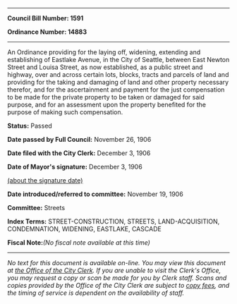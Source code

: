 

********

**Council Bill Number: 1591**
   
**Ordinance Number: 14883**
********

 An Ordinance providing for the laying off, widening, extending and establishing of Eastlake Avenue, in the City of Seattle, between East Newton Street and Louisa Street, as now established, as a public street and highway, over and across certain lots, blocks, tracts and parcels of land and providing for the taking and damaging of land and other property necessary therefor, and for the ascertainment and payment for the just compensation to be made for the private property to be taken or damaged for said purpose, and for an assessment upon the property benefited for the purpose of making such compensation.

**Status:** Passed
   
**Date passed by Full Council:** November 26, 1906
   
**Date filed with the City Clerk:** December 3, 1906
   
**Date of Mayor's signature:** December 3, 1906
   
[(about the signature date)](/~public/approvaldate.htm)
   
   
   
**Date introduced/referred to committee:** November 19, 1906
   
**Committee:** Streets
   
   
**Index Terms:** STREET-CONSTRUCTION, STREETS, LAND-ACQUISITION, CONDEMNATION, WIDENING, EASTLAKE, CASCADE

**Fiscal Note:**_(No fiscal note available at this time)_
********

_No text for this document is available on-line. You may view this document at [the Office of the City Clerk](http://www.seattle.gov/leg/clerk/contactUs.htm). If you are unable to visit the Clerk's Office, you may request a copy or scan be made for you by Clerk staff. Scans and copies provided by the Office of the City Clerk are subject to [copy fees](http://clerk.seattle.gov/~public/clerkfees.htm), and the timing of service is dependent on the availability of staff._

